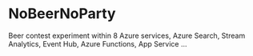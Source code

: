 # NoBeerNoParty
Beer contest experiment within 8 Azure services, Azure Search, Stream Analytics, Event Hub, Azure Functions, App Service ... 
